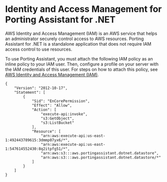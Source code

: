 # Identity and Access Management for Porting Assistant for \.NET<a name="security-iam"></a>

AWS Identity and Access Management \(IAM\) is an AWS service that helps an administrator securely control access to AWS resources\. Porting Assistant for \.NET is a standalone application that does not require IAM access control to use resources\. 

To use Porting Assistant, you must attach the following IAM policy as an inline policy to your IAM user\. Then, configure a profile on your server with the IAM credentials of this user\. For steps on how to attach this policy, see [AWS Identity and Access Management \(IAM\)](porting-assistant-prerequisites.md#porting-assistant-iam)\.

```
{
    "Version": "2012-10-17",
    "Statement": [
        {
            "Sid": "EnCorePermission",
            "Effect": "Allow",
            "Action": [
                "execute-api:invoke",
                "s3:GetObject",
                "s3:ListBucket"
            ],
            "Resource": [
                "arn:aws:execute-api:us-east-1:492443789615:3dmmp07yx6/*",
                "arn:aws:execute-api:us-east-1:547614552430:8q2itpfg51/*",
                "arn:aws:s3:::aws.portingassistant.dotnet.datastore",
                "arn:aws:s3:::aws.portingassistant.dotnet.datastore/*"
            ]
        }
    ]
}
```
